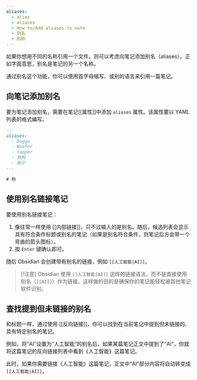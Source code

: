 ```yaml
---
aliases:
  - alias
  - aliases
  - How to/Add aliases to note
  - 别名
  - 别称
---
```


如果你想用不同的名称引用一个文件，则可以考虑向笔记添加别名（aliases）。正如字面意思，别名是笔记的另一个名称。

通过别名这个功能，你可以使用首字母缩写、或别的语言来引用一篇笔记。

## 向笔记添加别名

要为笔记添加别名，需要在笔记[[属性]]中添加 `aliases` 属性。该属性要以 YAML 列表的格式编写。

```md
---
aliases:
  - Doggo
  - Woofer
  - Yapper
  - 狗狗
  - 狗子
---

# 狗
```

## 使用别名链接笔记

要使用别名链接笔记：

1. 像往常一样使用 [[内部链接]]，只不过输入的是别名。随后，候选列表会显示具有符合条件标题或别名的笔记（如果是别名符合条件，则笔记后方会带一个弯曲的箭头图标）。
2. 按 `Enter` 键确认即可。

随后 Obsidian 会创建带有别名的链接，例如 `[[人工智能|AI]]`。

> [!注意]
> Obsidian 使用 `[[人工智能|AI]]` 这样的链接语法，而不是直接使用别名（`[[AI]]`）作为链接。这样做的目的是确保你的笔记能轻松被其他笔记软件识别。

## 查找提到但未链接的别名

和标题一样，通过使用 [[反向链接]]，你可以找到在当前笔记中提到但未链接的、具有特定别名的笔记。

例如，将“AI”设置为“人工智能”的别名后，如果某篇笔记正文中提到了“AI”，你就将这篇笔记的反向链接列表中看到《人工智能》这篇笔记。

此时，如果你需要链接《人工智能》这篇笔记，正文中“AI”部分内容将自动转变成`[[人工智能|AI]]`。
